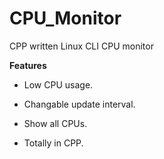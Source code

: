 # CPU_Monitor
CPP written Linux CLI CPU monitor

**Features**

- Low CPU usage.

- Changable update interval.

- Show all CPUs.

- Totally in CPP.